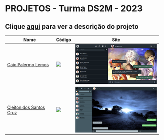 # PROJETOS - Turma DS2M - 2023

## Clique [aqui](https://github.com/fernandoleonid/one-page-2022) para ver a descrição do projeto

| Nome          | Código                        | Site                              |
| --------------| ------------------------------|-----------------------------------|
| [Caio Palermo Lemos](https://github.com/HasegawaTaizou)   | [![](https://skillicons.dev/icons?i=js)](./caio_palermo_lemos/) | [<img src="./caio_palermo_lemos/img/SCREENSHOT.PNG" width="300">](https://hasegawataizou.github.io/whatsApp-senai-1-2023/ds2m/caio_palermo_lemos)|
| [Cleiton dos Santos Cruz](https://github.com/Cotilen)   | [![](https://skillicons.dev/icons?i=js)](./cleiton_dos_santos_cruz/) | [<img src="./cleiton_dos_santos_cruz/img/desktopDark.png" width="300">](https://github.com/Cotilen/whatsApp-senai-1-2023/tree/cleitonCruz/ds2m/cleiton_dos_santos_cruz)|